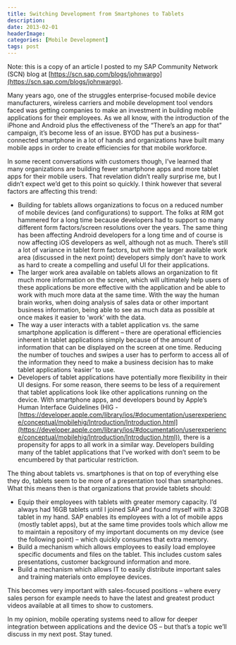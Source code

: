 ```yaml
---
title: Switching Development from Smartphones to Tablets
description: 
date: 2013-02-01
headerImage: 
categories: [Mobile Development]
tags: post
---
```


Note: this is a copy of an article I posted to my SAP Community Network (SCN) blog at [https://scn.sap.com/blogs/johnwargo](https://scn.sap.com/blogs/johnwargo).

Many years ago, one of the struggles enterprise-focused mobile device manufacturers, wireless carriers and mobile development tool vendors faced was getting companies to make an investment in building mobile applications for their employees. As we all know, with the introduction of the iPhone and Android plus the effectiveness of the “There’s an app for that” campaign, it’s become less of an issue. BYOD has put a business-connected smartphone in a lot of hands and organizations have built many mobile apps in order to create efficiencies for that mobile workforce.

In some recent conversations with customers though, I’ve learned that many organizations are building fewer smartphone apps and more tablet apps for their mobile users. That revelation didn’t really surprise me, but I didn’t expect we’d get to this point so quickly. I think however that several factors are affecting this trend:

*   Building for tablets allows organizations to focus on a reduced number of mobile devices (and configurations) to support. The folks at RIM got hammered for a long time because developers had to support so many different form factors/screen resolutions over the years. The same thing has been affecting Android developers for a long time and of course is now affecting iOS developers as well, although not as much. There’s still a lot of variance in tablet form factors, but with the larger available work area (discussed in the next point) developers simply don’t have to work as hard to create a compelling and useful UI for their applications.
*   The larger work area available on tablets allows an organization to fit much more information on the screen, which will ultimately help users of these applications be more effective with the application and be able to work with much more data at the same time. With the way the human brain works, when doing analysis of sales data or other important business information, being able to see as much data as possible at once makes it easier to ‘work’ with the data.
*   The way a user interacts with a tablet application vs. the same smartphone application is different – there are operational efficiencies inherent in tablet applications simply because of the amount of information that can be displayed on the screen at one time. Reducing the number of touches and swipes a user has to perform to access all of the information they need to make a business decision has to make tablet applications ‘easier’ to use.
*   Developers of tablet applications have potentially more flexibility in their UI designs. For some reason, there seems to be less of a requirement that tablet applications look like other applications running on the device. With smartphone apps, and developers bound by Apple’s Human Interface Guidelines (HIG - [https://developer.apple.com/library/ios/#documentation/userexperience/conceptual/mobilehig/Introduction/Introduction.html](https://developer.apple.com/library/ios/#documentation/userexperience/conceptual/mobilehig/Introduction/Introduction.html)), there is a propensity for apps to all work in a similar way. Developers building many of the tablet applications that I’ve worked with don’t seem to be encumbered by that particular restriction.

The thing about tablets vs. smartphones is that on top of everything else they do, tablets seem to be more of a presentation tool than smartphones. What this means then is that organizations that provide tablets should:

*   Equip their employees with tablets with greater memory capacity. I’d always had 16GB tablets until I joined SAP and found myself with a 32GB tablet in my hand. SAP enables its employees with a lot of mobile apps (mostly tablet apps), but at the same time provides tools which allow me to maintain a repository of my important documents on my device (see the following point) – which quickly consumes that extra memory.
*   Build a mechanism which allows employees to easily load employee specific documents and files on the tablet. This includes custom sales presentations, customer background information and more.
*   Build a mechanism which allows IT to easily distribute important sales and training materials onto employee devices.

This becomes very important with sales-focused positions – where every sales person for example needs to have the latest and greatest product videos available at all times to show to customers.

In my opinion, mobile operating systems need to allow for deeper integration between applications and the device OS – but that’s a topic we’ll discuss in my next post. Stay tuned.